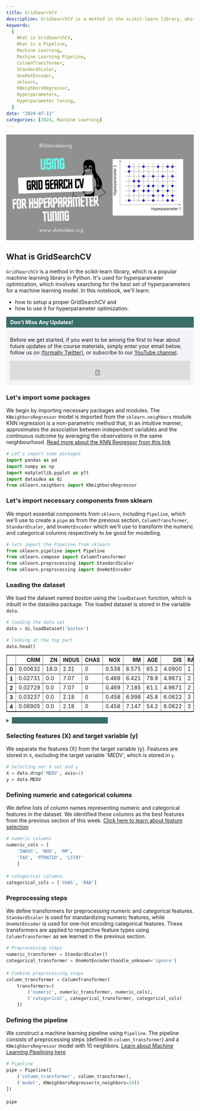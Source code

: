 ```yaml
---
title: GridSearchCV
description: GridSearchCV is a method in the scikit-learn library, which is a popular machine learning library in Python. It's used for hyperparameter optimization.
keywords:
  [
    What is GridSearchCV,
    What is a Pipeline,
    Machine Learning,
    Machine Learning Pipeline,
    ColumnTransformer,
    StandardScaler,
    OneHotEncoder,
    sklearn,
    KNeighborsRegressor,
    Hyperparameters,
    Hyperparameter tuning,
  ]
date: "2024-07-11"
categories: [2024, Machine Learning]
---
```


![Photo by DATAIDEA](./thumbnail.jpg)

## What is GridSearchCV

`GridSearchCV` is a method in the scikit-learn library, which is a popular machine learning library in Python. It's used for hyperparameter optimization, which involves searching for the best set of hyperparameters for a machine learning model. In this notebook, we'll learn:

- how to setup a proper GridSearchCV and
- how to use it for hyperparameter optimization.

<!-- Newsletter -->
<div style="background-color: #3a6e68; border:1px solid #3a6e68; color: #fff; font-weight: 700; padding-left: 10px; padding-top: 5px; padding-bottom: 5px"><strong>Don't Miss Any Updates!</strong></div>
<div style="background-color: #f3f4f7; padding-left: 10px; padding-top: 10px; padding-bottom: 10px; padding-right: 10px">

<p class=pb-1>
Before we get started, if you want to be among the first to hear about future updates of the course materials, simply enter your email below, follow us on <a href="https://x.com/dataideaorg"><i class="bi bi-twitter-x"></i>
 (formally Twitter)</a>, or subscribe to our <a href="https://www.youtube.com/@dataideaorg"><i class="bi bi-youtube"></i> YouTube channel</a>.
</p>

<iframe src="https://embeds.beehiiv.com/5fc7c425-9c7e-4e08-a514-ad6c22beee74?slim=true" data-test-id="beehiiv-embed" height="52" frameborder="0" scrolling="no" style="margin: 0; border-radius: 0px !important; background-color: transparent; width: 100%;" ></iframe>
</div>

### Let's import some packages

We begin by importing necessary packages and modules. The `KNeighborsRegressor` model is imported from the `sklearn.neighbors` module.
KNN regression is a non-parametric method that, in an intuitive manner, approximates the association between independent variables and the continuous outcome by averaging the observations in the same neighbourhood.
[Read more about the KNN Regressor from this link](https://blog.dataidea.org/posts/2024/understanding-knearest-neighbors-regression/)

```py
# Let's import some packages
import pandas as pd
import numpy as np
import matplotlib.pyplot as plt
import dataidea as di
from sklearn.neighbors import KNeighborsRegressor
```

### Let's import necessary components from sklearn

We import essential components from `sklearn`, including `Pipeline`, which we'll use to create a `pipe` as from the previous section, `ColumnTransformer`, `StandardScaler`, and `OneHotEncoder` which we'll use to transform the numeric and categorical columns respectively to be good for modelling.

```py
# lets import the Pipeline from sklearn
from sklearn.pipeline import Pipeline
from sklearn.compose import ColumnTransformer
from sklearn.preprocessing import StandardScaler
from sklearn.preprocessing import OneHotEncoder
```

### Loading the dataset

We load the dataset named _boston_ using the `loadDataset` function, which is inbuilt in the dataidea package. The loaded dataset is stored in the variable `data`.

```py
# loading the data set
data = di.loadDataset('boston')
```

```py
# looking at the top part
data.head()
```

<div class="overflow-x-auto">
<style scoped>
    .dataframe tbody tr th:only-of-type {
        vertical-align: middle;
    }

    .dataframe tbody tr th {
        vertical-align: top;
    }

    .dataframe thead th {
        text-align: right;
    }

</style>
<table border="1" class="dataframe">
  <thead>
    <tr style="text-align: right;">
      <th></th>
      <th>CRIM</th>
      <th>ZN</th>
      <th>INDUS</th>
      <th>CHAS</th>
      <th>NOX</th>
      <th>RM</th>
      <th>AGE</th>
      <th>DIS</th>
      <th>RAD</th>
      <th>TAX</th>
      <th>PTRATIO</th>
      <th>B</th>
      <th>LSTAT</th>
      <th>MEDV</th>
    </tr>
  </thead>
  <tbody>
    <tr>
      <th>0</th>
      <td>0.00632</td>
      <td>18.0</td>
      <td>2.31</td>
      <td>0</td>
      <td>0.538</td>
      <td>6.575</td>
      <td>65.2</td>
      <td>4.0900</td>
      <td>1</td>
      <td>296.0</td>
      <td>15.3</td>
      <td>396.90</td>
      <td>4.98</td>
      <td>24.0</td>
    </tr>
    <tr>
      <th>1</th>
      <td>0.02731</td>
      <td>0.0</td>
      <td>7.07</td>
      <td>0</td>
      <td>0.469</td>
      <td>6.421</td>
      <td>78.9</td>
      <td>4.9671</td>
      <td>2</td>
      <td>242.0</td>
      <td>17.8</td>
      <td>396.90</td>
      <td>9.14</td>
      <td>21.6</td>
    </tr>
    <tr>
      <th>2</th>
      <td>0.02729</td>
      <td>0.0</td>
      <td>7.07</td>
      <td>0</td>
      <td>0.469</td>
      <td>7.185</td>
      <td>61.1</td>
      <td>4.9671</td>
      <td>2</td>
      <td>242.0</td>
      <td>17.8</td>
      <td>392.83</td>
      <td>4.03</td>
      <td>34.7</td>
    </tr>
    <tr>
      <th>3</th>
      <td>0.03237</td>
      <td>0.0</td>
      <td>2.18</td>
      <td>0</td>
      <td>0.458</td>
      <td>6.998</td>
      <td>45.8</td>
      <td>6.0622</td>
      <td>3</td>
      <td>222.0</td>
      <td>18.7</td>
      <td>394.63</td>
      <td>2.94</td>
      <td>33.4</td>
    </tr>
    <tr>
      <th>4</th>
      <td>0.06905</td>
      <td>0.0</td>
      <td>2.18</td>
      <td>0</td>
      <td>0.458</td>
      <td>7.147</td>
      <td>54.2</td>
      <td>6.0622</td>
      <td>3</td>
      <td>222.0</td>
      <td>18.7</td>
      <td>396.90</td>
      <td>5.33</td>
      <td>36.2</td>
    </tr>
  </tbody>
</table>
</div>

<details class="mb-2">
<summary style="color: #3a6e68;">
    <b class="btn rounded text-white" style="background: #3a6e68;">Reveal more about the Boston dataset</b>
</summary>
The Boston Housing Dataset is a derived from information collected by the U.S. Census Service concerning housing in the area of [ Boston MA](http://www.cs.toronto.edu/~delve/data/boston/bostonDetail.html). The following describes the dataset columns:

- CRIM - per capita crime rate by town
- ZN - proportion of residential land zoned for lots over 25,000 sq.ft.
- INDUS - proportion of non-retail business acres per town.
- CHAS - Charles River dummy variable (1 if tract bounds river; 0 otherwise)
- NOX - nitric oxides concentration (parts per 10 million)
- RM - average number of rooms per dwelling
- AGE - proportion of owner-occupied units built prior to 1940
- DIS - weighted distances to five Boston employment centres
- RAD - index of accessibility to radial highways
- TAX - full-value property-tax rate per \$10,000
- PTRATIO - pupil-teacher ratio by town
- B - 1000(Bk - 0.63)^2 where Bk is the proportion of blacks by town
- LSTAT - % lower status of the population
- MEDV - Median value of owner-occupied homes in \$1000's
</details>

### Selecting features (X) and target variable (y)

We separate the features (X) from the target variable (y). Features are stored in `X`, excluding the target variable 'MEDV', which is stored in `y`.

```py
# Selecting our X set and y
X = data.drop('MEDV', axis=1)
y = data.MEDV
```

### Defining numeric and categorical columns

We define lists of column names representing numeric and categorical features in the dataset. We identified these columns as the best features from the previous section of this week. [Click here to learn about feature selection](https://science.dataidea.org/Python-Data-Analysis/Week7-Preprocessing/71_feature_selection.html)

```py
# numeric columns
numeric_cols = [
    'INDUS', 'NOX', 'RM',
    'TAX', 'PTRATIO', 'LSTAT'
    ]

# categorical columns
categorical_cols = ['CHAS', 'RAD']
```

### Preprocessing steps

We define transformers for preprocessing numeric and categorical features. `StandardScaler` is used for standardizing numeric features, while `OneHotEncoder` is used for one-hot encoding categorical features. These transformers are applied to respective feature types using `ColumnTransformer` as we learned in the previous section.

```py
# Preprocessing steps
numeric_transformer = StandardScaler()
categorical_transformer = OneHotEncoder(handle_unknown='ignore')

# Combine preprocessing steps
column_transformer = ColumnTransformer(
    transformers=[
        ('numeric', numeric_transformer, numeric_cols),
        ('categorical', categorical_transformer, categorical_cols)
    ])
```

### Defining the pipeline

We construct a machine learning pipeline using `Pipeline`. The pipeline consists of preprocessing steps (defined in `column_transformer`) and a `KNeighborsRegressor` model with 10 neighbors. [Learn about Machine Learning Pipelining here](https://science.dataidea.org/Python-Data-Analysis/Week8-More-ML/82_sklearn_pipeline.html)

```py
# Pipeline
pipe = Pipeline([
    ('column_transformer', column_transformer),
    ('model', KNeighborsRegressor(n_neighbors=10))
])

pipe
```

<style>#sk-container-id-4 {
  /* Definition of color scheme common for light and dark mode */
  --sklearn-color-text: black;
  --sklearn-color-line: gray;
  /* Definition of color scheme for unfitted estimators */
  --sklearn-color-unfitted-level-0: #fff5e6;
  --sklearn-color-unfitted-level-1: #f6e4d2;
  --sklearn-color-unfitted-level-2: #ffe0b3;
  --sklearn-color-unfitted-level-3: chocolate;
  /* Definition of color scheme for fitted estimators */
  --sklearn-color-fitted-level-0: #f0f8ff;
  --sklearn-color-fitted-level-1: #d4ebff;
  --sklearn-color-fitted-level-2: #b3dbfd;
  --sklearn-color-fitted-level-3: cornflowerblue;

  /* Specific color for light theme */
  --sklearn-color-text-on-default-background: var(--sg-text-color, var(--theme-code-foreground, var(--jp-content-font-color1, black)));
  --sklearn-color-background: var(--sg-background-color, var(--theme-background, var(--jp-layout-color0, white)));
  --sklearn-color-border-box: var(--sg-text-color, var(--theme-code-foreground, var(--jp-content-font-color1, black)));
  --sklearn-color-icon: #696969;

  @media (prefers-color-scheme: dark) {
    /* Redefinition of color scheme for dark theme */
    --sklearn-color-text-on-default-background: var(--sg-text-color, var(--theme-code-foreground, var(--jp-content-font-color1, white)));
    --sklearn-color-background: var(--sg-background-color, var(--theme-background, var(--jp-layout-color0, #111)));
    --sklearn-color-border-box: var(--sg-text-color, var(--theme-code-foreground, var(--jp-content-font-color1, white)));
    --sklearn-color-icon: #878787;
  }
}

#sk-container-id-4 {
  color: var(--sklearn-color-text);
}

#sk-container-id-4 pre {
  padding: 0;
}

#sk-container-id-4 input.sk-hidden--visually {
  border: 0;
  clip: rect(1px 1px 1px 1px);
  clip: rect(1px, 1px, 1px, 1px);
  height: 1px;
  margin: -1px;
  overflow: hidden;
  padding: 0;
  position: absolute;
  width: 1px;
}

#sk-container-id-4 div.sk-dashed-wrapped {
  border: 1px dashed var(--sklearn-color-line);
  margin: 0 0.4em 0.5em 0.4em;
  box-sizing: border-box;
  padding-bottom: 0.4em;
  background-color: var(--sklearn-color-background);
}

#sk-container-id-4 div.sk-container {
  /* jupyter's `normalize.less` sets `[hidden] { display: none; }`
     but bootstrap.min.css set `[hidden] { display: none !important; }`
     so we also need the `!important` here to be able to override the
     default hidden behavior on the sphinx rendered scikit-learn.org.
     See: https://github.com/scikit-learn/scikit-learn/issues/21755 */
  display: inline-block !important;
  position: relative;
}

#sk-container-id-4 div.sk-text-repr-fallback {
  display: none;
}

div.sk-parallel-item,
div.sk-serial,
div.sk-item {
  /* draw centered vertical line to link estimators */
  background-image: linear-gradient(var(--sklearn-color-text-on-default-background), var(--sklearn-color-text-on-default-background));
  background-size: 2px 100%;
  background-repeat: no-repeat;
  background-position: center center;
}

/* Parallel-specific style estimator block */

#sk-container-id-4 div.sk-parallel-item::after {
  content: "";
  width: 100%;
  border-bottom: 2px solid var(--sklearn-color-text-on-default-background);
  flex-grow: 1;
}

#sk-container-id-4 div.sk-parallel {
  display: flex;
  align-items: stretch;
  justify-content: center;
  background-color: var(--sklearn-color-background);
  position: relative;
}

#sk-container-id-4 div.sk-parallel-item {
  display: flex;
  flex-direction: column;
}

#sk-container-id-4 div.sk-parallel-item:first-child::after {
  align-self: flex-end;
  width: 50%;
}

#sk-container-id-4 div.sk-parallel-item:last-child::after {
  align-self: flex-start;
  width: 50%;
}

#sk-container-id-4 div.sk-parallel-item:only-child::after {
  width: 0;
}

/* Serial-specific style estimator block */

#sk-container-id-4 div.sk-serial {
  display: flex;
  flex-direction: column;
  align-items: center;
  background-color: var(--sklearn-color-background);
  padding-right: 1em;
  padding-left: 1em;
}


/* Toggleable style: style used for estimator/Pipeline/ColumnTransformer box that is
clickable and can be expanded/collapsed.
- Pipeline and ColumnTransformer use this feature and define the default style
- Estimators will overwrite some part of the style using the `sk-estimator` class
*/

/* Pipeline and ColumnTransformer style (default) */

#sk-container-id-4 div.sk-toggleable {
  /* Default theme specific background. It is overwritten whether we have a
  specific estimator or a Pipeline/ColumnTransformer */
  background-color: var(--sklearn-color-background);
}

/* Toggleable label */
#sk-container-id-4 label.sk-toggleable__label {
  cursor: pointer;
  display: block;
  width: 100%;
  margin-bottom: 0;
  padding: 0.5em;
  box-sizing: border-box;
  text-align: center;
}

#sk-container-id-4 label.sk-toggleable__label-arrow:before {
  /* Arrow on the left of the label */
  content: "▸";
  float: left;
  margin-right: 0.25em;
  color: var(--sklearn-color-icon);
}

#sk-container-id-4 label.sk-toggleable__label-arrow:hover:before {
  color: var(--sklearn-color-text);
}

/* Toggleable content - dropdown */

#sk-container-id-4 div.sk-toggleable__content {
  max-height: 0;
  max-width: 0;
  overflow: hidden;
  text-align: left;
  /* unfitted */
  background-color: var(--sklearn-color-unfitted-level-0);
}

#sk-container-id-4 div.sk-toggleable__content.fitted {
  /* fitted */
  background-color: var(--sklearn-color-fitted-level-0);
}

#sk-container-id-4 div.sk-toggleable__content pre {
  margin: 0.2em;
  border-radius: 0.25em;
  color: var(--sklearn-color-text);
  /* unfitted */
  background-color: var(--sklearn-color-unfitted-level-0);
}

#sk-container-id-4 div.sk-toggleable__content.fitted pre {
  /* unfitted */
  background-color: var(--sklearn-color-fitted-level-0);
}

#sk-container-id-4 input.sk-toggleable__control:checked~div.sk-toggleable__content {
  /* Expand drop-down */
  max-height: 200px;
  max-width: 100%;
  overflow: auto;
}

#sk-container-id-4 input.sk-toggleable__control:checked~label.sk-toggleable__label-arrow:before {
  content: "▾";
}

/* Pipeline/ColumnTransformer-specific style */

#sk-container-id-4 div.sk-label input.sk-toggleable__control:checked~label.sk-toggleable__label {
  color: var(--sklearn-color-text);
  background-color: var(--sklearn-color-unfitted-level-2);
}

#sk-container-id-4 div.sk-label.fitted input.sk-toggleable__control:checked~label.sk-toggleable__label {
  background-color: var(--sklearn-color-fitted-level-2);
}

/* Estimator-specific style */

/* Colorize estimator box */
#sk-container-id-4 div.sk-estimator input.sk-toggleable__control:checked~label.sk-toggleable__label {
  /* unfitted */
  background-color: var(--sklearn-color-unfitted-level-2);
}

#sk-container-id-4 div.sk-estimator.fitted input.sk-toggleable__control:checked~label.sk-toggleable__label {
  /* fitted */
  background-color: var(--sklearn-color-fitted-level-2);
}

#sk-container-id-4 div.sk-label label.sk-toggleable__label,
#sk-container-id-4 div.sk-label label {
  /* The background is the default theme color */
  color: var(--sklearn-color-text-on-default-background);
}

/* On hover, darken the color of the background */
#sk-container-id-4 div.sk-label:hover label.sk-toggleable__label {
  color: var(--sklearn-color-text);
  background-color: var(--sklearn-color-unfitted-level-2);
}

/* Label box, darken color on hover, fitted */
#sk-container-id-4 div.sk-label.fitted:hover label.sk-toggleable__label.fitted {
  color: var(--sklearn-color-text);
  background-color: var(--sklearn-color-fitted-level-2);
}

/* Estimator label */

#sk-container-id-4 div.sk-label label {
  font-family: monospace;
  font-weight: bold;
  display: inline-block;
  line-height: 1.2em;
}

#sk-container-id-4 div.sk-label-container {
  text-align: center;
}

/* Estimator-specific */
#sk-container-id-4 div.sk-estimator {
  font-family: monospace;
  border: 1px dotted var(--sklearn-color-border-box);
  border-radius: 0.25em;
  box-sizing: border-box;
  margin-bottom: 0.5em;
  /* unfitted */
  background-color: var(--sklearn-color-unfitted-level-0);
}

#sk-container-id-4 div.sk-estimator.fitted {
  /* fitted */
  background-color: var(--sklearn-color-fitted-level-0);
}

/* on hover */
#sk-container-id-4 div.sk-estimator:hover {
  /* unfitted */
  background-color: var(--sklearn-color-unfitted-level-2);
}

#sk-container-id-4 div.sk-estimator.fitted:hover {
  /* fitted */
  background-color: var(--sklearn-color-fitted-level-2);
}

/* Specification for estimator info (e.g. "i" and "?") */

/* Common style for "i" and "?" */

.sk-estimator-doc-link,
a:link.sk-estimator-doc-link,
a:visited.sk-estimator-doc-link {
  float: right;
  font-size: smaller;
  line-height: 1em;
  font-family: monospace;
  background-color: var(--sklearn-color-background);
  border-radius: 1em;
  height: 1em;
  width: 1em;
  text-decoration: none !important;
  margin-left: 1ex;
  /* unfitted */
  border: var(--sklearn-color-unfitted-level-1) 1pt solid;
  color: var(--sklearn-color-unfitted-level-1);
}

.sk-estimator-doc-link.fitted,
a:link.sk-estimator-doc-link.fitted,
a:visited.sk-estimator-doc-link.fitted {
  /* fitted */
  border: var(--sklearn-color-fitted-level-1) 1pt solid;
  color: var(--sklearn-color-fitted-level-1);
}

/* On hover */
div.sk-estimator:hover .sk-estimator-doc-link:hover,
.sk-estimator-doc-link:hover,
div.sk-label-container:hover .sk-estimator-doc-link:hover,
.sk-estimator-doc-link:hover {
  /* unfitted */
  background-color: var(--sklearn-color-unfitted-level-3);
  color: var(--sklearn-color-background);
  text-decoration: none;
}

div.sk-estimator.fitted:hover .sk-estimator-doc-link.fitted:hover,
.sk-estimator-doc-link.fitted:hover,
div.sk-label-container:hover .sk-estimator-doc-link.fitted:hover,
.sk-estimator-doc-link.fitted:hover {
  /* fitted */
  background-color: var(--sklearn-color-fitted-level-3);
  color: var(--sklearn-color-background);
  text-decoration: none;
}

/* Span, style for the box shown on hovering the info icon */
.sk-estimator-doc-link span {
  display: none;
  z-index: 9999;
  position: relative;
  font-weight: normal;
  right: .2ex;
  padding: .5ex;
  margin: .5ex;
  width: min-content;
  min-width: 20ex;
  max-width: 50ex;
  color: var(--sklearn-color-text);
  box-shadow: 2pt 2pt 4pt #999;
  /* unfitted */
  background: var(--sklearn-color-unfitted-level-0);
  border: .5pt solid var(--sklearn-color-unfitted-level-3);
}

.sk-estimator-doc-link.fitted span {
  /* fitted */
  background: var(--sklearn-color-fitted-level-0);
  border: var(--sklearn-color-fitted-level-3);
}

.sk-estimator-doc-link:hover span {
  display: block;
}

/* "?"-specific style due to the `<a>` HTML tag */

#sk-container-id-4 a.estimator_doc_link {
  float: right;
  font-size: 1rem;
  line-height: 1em;
  font-family: monospace;
  background-color: var(--sklearn-color-background);
  border-radius: 1rem;
  height: 1rem;
  width: 1rem;
  text-decoration: none;
  /* unfitted */
  color: var(--sklearn-color-unfitted-level-1);
  border: var(--sklearn-color-unfitted-level-1) 1pt solid;
}

#sk-container-id-4 a.estimator_doc_link.fitted {
  /* fitted */
  border: var(--sklearn-color-fitted-level-1) 1pt solid;
  color: var(--sklearn-color-fitted-level-1);
}

/* On hover */
#sk-container-id-4 a.estimator_doc_link:hover {
  /* unfitted */
  background-color: var(--sklearn-color-unfitted-level-3);
  color: var(--sklearn-color-background);
  text-decoration: none;
}

#sk-container-id-4 a.estimator_doc_link.fitted:hover {
  /* fitted */
  background-color: var(--sklearn-color-fitted-level-3);
}
</style><div id="sk-container-id-4" class="sk-top-container overflow-x-auto" style="width=100%"><div class="sk-text-repr-fallback"><pre>Pipeline(steps=[(&#x27;column_transformer&#x27;,

                 ColumnTransformer(transformers=[(&#x27;numeric&#x27;, StandardScaler(),
                                                  [&#x27;INDUS&#x27;, &#x27;NOX&#x27;, &#x27;RM&#x27;, &#x27;TAX&#x27;,
                                                   &#x27;PTRATIO&#x27;, &#x27;LSTAT&#x27;]),
                                                 (&#x27;categorical&#x27;,
                                                  OneHotEncoder(handle_unknown=&#x27;ignore&#x27;),
                                                  [&#x27;CHAS&#x27;, &#x27;RAD&#x27;])])),
                (&#x27;model&#x27;, KNeighborsRegressor(n_neighbors=10))])</pre><b>In a Jupyter environment, please rerun this cell to show the HTML representation or trust the notebook. <br />On GitHub, the HTML representation is unable to render, please try loading this page with nbviewer.org.</b></div><div class="sk-container" hidden><div class="sk-item sk-dashed-wrapped"><div class="sk-label-container"><div class="sk-label  sk-toggleable"><input class="sk-toggleable__control sk-hidden--visually" id="sk-estimator-id-23" type="checkbox" ><label for="sk-estimator-id-23" class="sk-toggleable__label  sk-toggleable__label-arrow ">&nbsp;&nbsp;Pipeline<a class="sk-estimator-doc-link " rel="noreferrer" target="_blank" href="https://scikit-learn.org/1.4/modules/generated/sklearn.pipeline.Pipeline.html">?<span>Documentation for Pipeline</span></a><span class="sk-estimator-doc-link ">i<span>Not fitted</span></span></label><div class="sk-toggleable__content "><pre>Pipeline(steps=[(&#x27;column_transformer&#x27;,
                 ColumnTransformer(transformers=[(&#x27;numeric&#x27;, StandardScaler(),
                                                  [&#x27;INDUS&#x27;, &#x27;NOX&#x27;, &#x27;RM&#x27;, &#x27;TAX&#x27;,
                                                   &#x27;PTRATIO&#x27;, &#x27;LSTAT&#x27;]),
                                                 (&#x27;categorical&#x27;,
                                                  OneHotEncoder(handle_unknown=&#x27;ignore&#x27;),
                                                  [&#x27;CHAS&#x27;, &#x27;RAD&#x27;])])),
                (&#x27;model&#x27;, KNeighborsRegressor(n_neighbors=10))])</pre></div> </div></div><div class="sk-serial"><div class="sk-item sk-dashed-wrapped"><div class="sk-label-container"><div class="sk-label  sk-toggleable"><input class="sk-toggleable__control sk-hidden--visually" id="sk-estimator-id-24" type="checkbox" ><label for="sk-estimator-id-24" class="sk-toggleable__label  sk-toggleable__label-arrow ">&nbsp;column_transformer: ColumnTransformer<a class="sk-estimator-doc-link " rel="noreferrer" target="_blank" href="https://scikit-learn.org/1.4/modules/generated/sklearn.compose.ColumnTransformer.html">?<span>Documentation for column_transformer: ColumnTransformer</span></a></label><div class="sk-toggleable__content "><pre>ColumnTransformer(transformers=[(&#x27;numeric&#x27;, StandardScaler(),
                                 [&#x27;INDUS&#x27;, &#x27;NOX&#x27;, &#x27;RM&#x27;, &#x27;TAX&#x27;, &#x27;PTRATIO&#x27;,
                                  &#x27;LSTAT&#x27;]),
                                (&#x27;categorical&#x27;,
                                 OneHotEncoder(handle_unknown=&#x27;ignore&#x27;),
                                 [&#x27;CHAS&#x27;, &#x27;RAD&#x27;])])</pre></div> </div></div><div class="sk-parallel"><div class="sk-parallel-item"><div class="sk-item"><div class="sk-label-container"><div class="sk-label  sk-toggleable"><input class="sk-toggleable__control sk-hidden--visually" id="sk-estimator-id-25" type="checkbox" ><label for="sk-estimator-id-25" class="sk-toggleable__label  sk-toggleable__label-arrow ">numeric</label><div class="sk-toggleable__content "><pre>[&#x27;INDUS&#x27;, &#x27;NOX&#x27;, &#x27;RM&#x27;, &#x27;TAX&#x27;, &#x27;PTRATIO&#x27;, &#x27;LSTAT&#x27;]</pre></div> </div></div><div class="sk-serial"><div class="sk-item"><div class="sk-estimator  sk-toggleable"><input class="sk-toggleable__control sk-hidden--visually" id="sk-estimator-id-26" type="checkbox" ><label for="sk-estimator-id-26" class="sk-toggleable__label  sk-toggleable__label-arrow ">&nbsp;StandardScaler<a class="sk-estimator-doc-link " rel="noreferrer" target="_blank" href="https://scikit-learn.org/1.4/modules/generated/sklearn.preprocessing.StandardScaler.html">?<span>Documentation for StandardScaler</span></a></label><div class="sk-toggleable__content "><pre>StandardScaler()</pre></div> </div></div></div></div></div><div class="sk-parallel-item"><div class="sk-item"><div class="sk-label-container"><div class="sk-label  sk-toggleable"><input class="sk-toggleable__control sk-hidden--visually" id="sk-estimator-id-27" type="checkbox" ><label for="sk-estimator-id-27" class="sk-toggleable__label  sk-toggleable__label-arrow ">categorical</label><div class="sk-toggleable__content "><pre>[&#x27;CHAS&#x27;, &#x27;RAD&#x27;]</pre></div> </div></div><div class="sk-serial"><div class="sk-item"><div class="sk-estimator  sk-toggleable"><input class="sk-toggleable__control sk-hidden--visually" id="sk-estimator-id-28" type="checkbox" ><label for="sk-estimator-id-28" class="sk-toggleable__label  sk-toggleable__label-arrow ">&nbsp;OneHotEncoder<a class="sk-estimator-doc-link " rel="noreferrer" target="_blank" href="https://scikit-learn.org/1.4/modules/generated/sklearn.preprocessing.OneHotEncoder.html">?<span>Documentation for OneHotEncoder</span></a></label><div class="sk-toggleable__content "><pre>OneHotEncoder(handle_unknown=&#x27;ignore&#x27;)</pre></div> </div></div></div></div></div></div></div><div class="sk-item"><div class="sk-estimator  sk-toggleable"><input class="sk-toggleable__control sk-hidden--visually" id="sk-estimator-id-29" type="checkbox" ><label for="sk-estimator-id-29" class="sk-toggleable__label  sk-toggleable__label-arrow ">&nbsp;KNeighborsRegressor<a class="sk-estimator-doc-link " rel="noreferrer" target="_blank" href="https://scikit-learn.org/1.4/modules/generated/sklearn.neighbors.KNeighborsRegressor.html">?<span>Documentation for KNeighborsRegressor</span></a></label><div class="sk-toggleable__content "><pre>KNeighborsRegressor(n_neighbors=10)</pre></div> </div></div></div></div></div></div>

### Fitting the pipeline

As we learned, the Pipeline has the `fit`, `score` and `predict` methods which we use to fit on the dataset (`X`, `y`) and evaluate the model's performance using the `score()` method, finally making predictions.

```py
# Fit the pipeline
pipe.fit(X, y)

# Score the pipeline
pipe_score = pipe.score(X, y)

# Predict using the pipeline
pipe_predicted_y = pipe.predict(X)

print('Pipe Score:', pipe_score)
```

    Pipe Score: 0.818140222027107

### Hyperparameter tuning using GridSearchCV

We perform hyperparameter tuning using `GridSearchCV`. The pipeline (`pipe`) serves as the base estimator, and we define a grid of hyperparameters to search through.

For this demonstration, we will focus on the number of neighbors for the KNN model.

```py
from sklearn.model_selection import GridSearchCV
```

```py
model = GridSearchCV(
    estimator=pipe,
    param_grid={
        'model__n_neighbors': [1, 2, 3, 4, 5, 6, 7, 8, 9, 10]
    },
    cv=3
    )
```

### Fitting the model for hyperparameter tuning

We fit the `GridSearchCV` model on the dataset to find the optimal hyperparameters. This involves preprocessing the data and training the model multiple times using cross-validation.

```py
model.fit(X, y)
```

<style>#sk-container-id-2 {
  /* Definition of color scheme common for light and dark mode */
  --sklearn-color-text: black;
  --sklearn-color-line: gray;
  /* Definition of color scheme for unfitted estimators */
  --sklearn-color-unfitted-level-0: #fff5e6;
  --sklearn-color-unfitted-level-1: #f6e4d2;
  --sklearn-color-unfitted-level-2: #ffe0b3;
  --sklearn-color-unfitted-level-3: chocolate;
  /* Definition of color scheme for fitted estimators */
  --sklearn-color-fitted-level-0: #f0f8ff;
  --sklearn-color-fitted-level-1: #d4ebff;
  --sklearn-color-fitted-level-2: #b3dbfd;
  --sklearn-color-fitted-level-3: cornflowerblue;

  /* Specific color for light theme */
  --sklearn-color-text-on-default-background: var(--sg-text-color, var(--theme-code-foreground, var(--jp-content-font-color1, black)));
  --sklearn-color-background: var(--sg-background-color, var(--theme-background, var(--jp-layout-color0, white)));
  --sklearn-color-border-box: var(--sg-text-color, var(--theme-code-foreground, var(--jp-content-font-color1, black)));
  --sklearn-color-icon: #696969;

  @media (prefers-color-scheme: dark) {
    /* Redefinition of color scheme for dark theme */
    --sklearn-color-text-on-default-background: var(--sg-text-color, var(--theme-code-foreground, var(--jp-content-font-color1, white)));
    --sklearn-color-background: var(--sg-background-color, var(--theme-background, var(--jp-layout-color0, #111)));
    --sklearn-color-border-box: var(--sg-text-color, var(--theme-code-foreground, var(--jp-content-font-color1, white)));
    --sklearn-color-icon: #878787;
  }
}

#sk-container-id-2 {
  color: var(--sklearn-color-text);
}

#sk-container-id-2 pre {
  padding: 0;
}

#sk-container-id-2 input.sk-hidden--visually {
  border: 0;
  clip: rect(1px 1px 1px 1px);
  clip: rect(1px, 1px, 1px, 1px);
  height: 1px;
  margin: -1px;
  overflow: hidden;
  padding: 0;
  position: absolute;
  width: 1px;
}

#sk-container-id-2 div.sk-dashed-wrapped {
  border: 1px dashed var(--sklearn-color-line);
  margin: 0 0.4em 0.5em 0.4em;
  box-sizing: border-box;
  padding-bottom: 0.4em;
  background-color: var(--sklearn-color-background);
}

#sk-container-id-2 div.sk-container {
  /* jupyter's `normalize.less` sets `[hidden] { display: none; }`
     but bootstrap.min.css set `[hidden] { display: none !important; }`
     so we also need the `!important` here to be able to override the
     default hidden behavior on the sphinx rendered scikit-learn.org.
     See: https://github.com/scikit-learn/scikit-learn/issues/21755 */
  display: inline-block !important;
  position: relative;
}

#sk-container-id-2 div.sk-text-repr-fallback {
  display: none;
}

div.sk-parallel-item,
div.sk-serial,
div.sk-item {
  /* draw centered vertical line to link estimators */
  background-image: linear-gradient(var(--sklearn-color-text-on-default-background), var(--sklearn-color-text-on-default-background));
  background-size: 2px 100%;
  background-repeat: no-repeat;
  background-position: center center;
}

/* Parallel-specific style estimator block */

#sk-container-id-2 div.sk-parallel-item::after {
  content: "";
  width: 100%;
  border-bottom: 2px solid var(--sklearn-color-text-on-default-background);
  flex-grow: 1;
}

#sk-container-id-2 div.sk-parallel {
  display: flex;
  align-items: stretch;
  justify-content: center;
  background-color: var(--sklearn-color-background);
  position: relative;
}

#sk-container-id-2 div.sk-parallel-item {
  display: flex;
  flex-direction: column;
}

#sk-container-id-2 div.sk-parallel-item:first-child::after {
  align-self: flex-end;
  width: 50%;
}

#sk-container-id-2 div.sk-parallel-item:last-child::after {
  align-self: flex-start;
  width: 50%;
}

#sk-container-id-2 div.sk-parallel-item:only-child::after {
  width: 0;
}

/* Serial-specific style estimator block */

#sk-container-id-2 div.sk-serial {
  display: flex;
  flex-direction: column;
  align-items: center;
  background-color: var(--sklearn-color-background);
  padding-right: 1em;
  padding-left: 1em;
}


/* Toggleable style: style used for estimator/Pipeline/ColumnTransformer box that is
clickable and can be expanded/collapsed.
- Pipeline and ColumnTransformer use this feature and define the default style
- Estimators will overwrite some part of the style using the `sk-estimator` class
*/

/* Pipeline and ColumnTransformer style (default) */

#sk-container-id-2 div.sk-toggleable {
  /* Default theme specific background. It is overwritten whether we have a
  specific estimator or a Pipeline/ColumnTransformer */
  background-color: var(--sklearn-color-background);
}

/* Toggleable label */
#sk-container-id-2 label.sk-toggleable__label {
  cursor: pointer;
  display: block;
  width: 100%;
  margin-bottom: 0;
  padding: 0.5em;
  box-sizing: border-box;
  text-align: center;
}

#sk-container-id-2 label.sk-toggleable__label-arrow:before {
  /* Arrow on the left of the label */
  content: "▸";
  float: left;
  margin-right: 0.25em;
  color: var(--sklearn-color-icon);
}

#sk-container-id-2 label.sk-toggleable__label-arrow:hover:before {
  color: var(--sklearn-color-text);
}

/* Toggleable content - dropdown */

#sk-container-id-2 div.sk-toggleable__content {
  max-height: 0;
  max-width: 0;
  overflow: hidden;
  text-align: left;
  /* unfitted */
  background-color: var(--sklearn-color-unfitted-level-0);
}

#sk-container-id-2 div.sk-toggleable__content.fitted {
  /* fitted */
  background-color: var(--sklearn-color-fitted-level-0);
}

#sk-container-id-2 div.sk-toggleable__content pre {
  margin: 0.2em;
  border-radius: 0.25em;
  color: var(--sklearn-color-text);
  /* unfitted */
  background-color: var(--sklearn-color-unfitted-level-0);
}

#sk-container-id-2 div.sk-toggleable__content.fitted pre {
  /* unfitted */
  background-color: var(--sklearn-color-fitted-level-0);
}

#sk-container-id-2 input.sk-toggleable__control:checked~div.sk-toggleable__content {
  /* Expand drop-down */
  max-height: 200px;
  max-width: 100%;
  overflow: auto;
}

#sk-container-id-2 input.sk-toggleable__control:checked~label.sk-toggleable__label-arrow:before {
  content: "▾";
}

/* Pipeline/ColumnTransformer-specific style */

#sk-container-id-2 div.sk-label input.sk-toggleable__control:checked~label.sk-toggleable__label {
  color: var(--sklearn-color-text);
  background-color: var(--sklearn-color-unfitted-level-2);
}

#sk-container-id-2 div.sk-label.fitted input.sk-toggleable__control:checked~label.sk-toggleable__label {
  background-color: var(--sklearn-color-fitted-level-2);
}

/* Estimator-specific style */

/* Colorize estimator box */
#sk-container-id-2 div.sk-estimator input.sk-toggleable__control:checked~label.sk-toggleable__label {
  /* unfitted */
  background-color: var(--sklearn-color-unfitted-level-2);
}

#sk-container-id-2 div.sk-estimator.fitted input.sk-toggleable__control:checked~label.sk-toggleable__label {
  /* fitted */
  background-color: var(--sklearn-color-fitted-level-2);
}

#sk-container-id-2 div.sk-label label.sk-toggleable__label,
#sk-container-id-2 div.sk-label label {
  /* The background is the default theme color */
  color: var(--sklearn-color-text-on-default-background);
}

/* On hover, darken the color of the background */
#sk-container-id-2 div.sk-label:hover label.sk-toggleable__label {
  color: var(--sklearn-color-text);
  background-color: var(--sklearn-color-unfitted-level-2);
}

/* Label box, darken color on hover, fitted */
#sk-container-id-2 div.sk-label.fitted:hover label.sk-toggleable__label.fitted {
  color: var(--sklearn-color-text);
  background-color: var(--sklearn-color-fitted-level-2);
}

/* Estimator label */

#sk-container-id-2 div.sk-label label {
  font-family: monospace;
  font-weight: bold;
  display: inline-block;
  line-height: 1.2em;
}

#sk-container-id-2 div.sk-label-container {
  text-align: center;
}

/* Estimator-specific */
#sk-container-id-2 div.sk-estimator {
  font-family: monospace;
  border: 1px dotted var(--sklearn-color-border-box);
  border-radius: 0.25em;
  box-sizing: border-box;
  margin-bottom: 0.5em;
  /* unfitted */
  background-color: var(--sklearn-color-unfitted-level-0);
}

#sk-container-id-2 div.sk-estimator.fitted {
  /* fitted */
  background-color: var(--sklearn-color-fitted-level-0);
}

/* on hover */
#sk-container-id-2 div.sk-estimator:hover {
  /* unfitted */
  background-color: var(--sklearn-color-unfitted-level-2);
}

#sk-container-id-2 div.sk-estimator.fitted:hover {
  /* fitted */
  background-color: var(--sklearn-color-fitted-level-2);
}

/* Specification for estimator info (e.g. "i" and "?") */

/* Common style for "i" and "?" */

.sk-estimator-doc-link,
a:link.sk-estimator-doc-link,
a:visited.sk-estimator-doc-link {
  float: right;
  font-size: smaller;
  line-height: 1em;
  font-family: monospace;
  background-color: var(--sklearn-color-background);
  border-radius: 1em;
  height: 1em;
  width: 1em;
  text-decoration: none !important;
  margin-left: 1ex;
  /* unfitted */
  border: var(--sklearn-color-unfitted-level-1) 1pt solid;
  color: var(--sklearn-color-unfitted-level-1);
}

.sk-estimator-doc-link.fitted,
a:link.sk-estimator-doc-link.fitted,
a:visited.sk-estimator-doc-link.fitted {
  /* fitted */
  border: var(--sklearn-color-fitted-level-1) 1pt solid;
  color: var(--sklearn-color-fitted-level-1);
}

/* On hover */
div.sk-estimator:hover .sk-estimator-doc-link:hover,
.sk-estimator-doc-link:hover,
div.sk-label-container:hover .sk-estimator-doc-link:hover,
.sk-estimator-doc-link:hover {
  /* unfitted */
  background-color: var(--sklearn-color-unfitted-level-3);
  color: var(--sklearn-color-background);
  text-decoration: none;
}

div.sk-estimator.fitted:hover .sk-estimator-doc-link.fitted:hover,
.sk-estimator-doc-link.fitted:hover,
div.sk-label-container:hover .sk-estimator-doc-link.fitted:hover,
.sk-estimator-doc-link.fitted:hover {
  /* fitted */
  background-color: var(--sklearn-color-fitted-level-3);
  color: var(--sklearn-color-background);
  text-decoration: none;
}

/* Span, style for the box shown on hovering the info icon */
.sk-estimator-doc-link span {
  display: none;
  z-index: 9999;
  position: relative;
  font-weight: normal;
  right: .2ex;
  padding: .5ex;
  margin: .5ex;
  width: min-content;
  min-width: 20ex;
  max-width: 50ex;
  color: var(--sklearn-color-text);
  box-shadow: 2pt 2pt 4pt #999;
  /* unfitted */
  background: var(--sklearn-color-unfitted-level-0);
  border: .5pt solid var(--sklearn-color-unfitted-level-3);
}

.sk-estimator-doc-link.fitted span {
  /* fitted */
  background: var(--sklearn-color-fitted-level-0);
  border: var(--sklearn-color-fitted-level-3);
}

.sk-estimator-doc-link:hover span {
  display: block;
}

/* "?"-specific style due to the `<a>` HTML tag */

#sk-container-id-2 a.estimator_doc_link {
  float: right;
  font-size: 1rem;
  line-height: 1em;
  font-family: monospace;
  background-color: var(--sklearn-color-background);
  border-radius: 1rem;
  height: 1rem;
  width: 1rem;
  text-decoration: none;
  /* unfitted */
  color: var(--sklearn-color-unfitted-level-1);
  border: var(--sklearn-color-unfitted-level-1) 1pt solid;
}

#sk-container-id-2 a.estimator_doc_link.fitted {
  /* fitted */
  border: var(--sklearn-color-fitted-level-1) 1pt solid;
  color: var(--sklearn-color-fitted-level-1);
}

/* On hover */
#sk-container-id-2 a.estimator_doc_link:hover {
  /* unfitted */
  background-color: var(--sklearn-color-unfitted-level-3);
  color: var(--sklearn-color-background);
  text-decoration: none;
}

#sk-container-id-2 a.estimator_doc_link.fitted:hover {
  /* fitted */
  background-color: var(--sklearn-color-fitted-level-3);
}
</style><div id="sk-container-id-2" class="sk-top-container overflow-x-auto" style="width=100%"><div class="sk-text-repr-fallback"><pre>GridSearchCV(cv=3,

             estimator=Pipeline(steps=[(&#x27;column_transformer&#x27;,
                                        ColumnTransformer(transformers=[(&#x27;numeric&#x27;,
                                                                         StandardScaler(),
                                                                         [&#x27;INDUS&#x27;,
                                                                          &#x27;NOX&#x27;,
                                                                          &#x27;RM&#x27;,
                                                                          &#x27;TAX&#x27;,
                                                                          &#x27;PTRATIO&#x27;,
                                                                          &#x27;LSTAT&#x27;]),
                                                                        (&#x27;categorical&#x27;,
                                                                         OneHotEncoder(handle_unknown=&#x27;ignore&#x27;),
                                                                         [&#x27;CHAS&#x27;,
                                                                          &#x27;RAD&#x27;])])),
                                       (&#x27;model&#x27;,
                                        KNeighborsRegressor(n_neighbors=10))]),
             param_grid={&#x27;model__n_neighbors&#x27;: [1, 2, 3, 4, 5, 6, 7, 8, 9, 10]})</pre><b>In a Jupyter environment, please rerun this cell to show the HTML representation or trust the notebook. <br />On GitHub, the HTML representation is unable to render, please try loading this page with nbviewer.org.</b></div><div class="sk-container" hidden><div class="sk-item sk-dashed-wrapped"><div class="sk-label-container"><div class="sk-label fitted sk-toggleable"><input class="sk-toggleable__control sk-hidden--visually" id="sk-estimator-id-8" type="checkbox" ><label for="sk-estimator-id-8" class="sk-toggleable__label fitted sk-toggleable__label-arrow fitted">&nbsp;&nbsp;GridSearchCV<a class="sk-estimator-doc-link fitted" rel="noreferrer" target="_blank" href="https://scikit-learn.org/1.4/modules/generated/sklearn.model_selection.GridSearchCV.html">?<span>Documentation for GridSearchCV</span></a><span class="sk-estimator-doc-link fitted">i<span>Fitted</span></span></label><div class="sk-toggleable__content fitted"><pre>GridSearchCV(cv=3,
             estimator=Pipeline(steps=[(&#x27;column_transformer&#x27;,
                                        ColumnTransformer(transformers=[(&#x27;numeric&#x27;,
                                                                         StandardScaler(),
                                                                         [&#x27;INDUS&#x27;,
                                                                          &#x27;NOX&#x27;,
                                                                          &#x27;RM&#x27;,
                                                                          &#x27;TAX&#x27;,
                                                                          &#x27;PTRATIO&#x27;,
                                                                          &#x27;LSTAT&#x27;]),
                                                                        (&#x27;categorical&#x27;,
                                                                         OneHotEncoder(handle_unknown=&#x27;ignore&#x27;),
                                                                         [&#x27;CHAS&#x27;,
                                                                          &#x27;RAD&#x27;])])),
                                       (&#x27;model&#x27;,
                                        KNeighborsRegressor(n_neighbors=10))]),
             param_grid={&#x27;model__n_neighbors&#x27;: [1, 2, 3, 4, 5, 6, 7, 8, 9, 10]})</pre></div> </div></div><div class="sk-parallel"><div class="sk-parallel-item"><div class="sk-item"><div class="sk-label-container"><div class="sk-label fitted sk-toggleable"><input class="sk-toggleable__control sk-hidden--visually" id="sk-estimator-id-9" type="checkbox" ><label for="sk-estimator-id-9" class="sk-toggleable__label fitted sk-toggleable__label-arrow fitted">estimator: Pipeline</label><div class="sk-toggleable__content fitted"><pre>Pipeline(steps=[(&#x27;column_transformer&#x27;,
                 ColumnTransformer(transformers=[(&#x27;numeric&#x27;, StandardScaler(),
                                                  [&#x27;INDUS&#x27;, &#x27;NOX&#x27;, &#x27;RM&#x27;, &#x27;TAX&#x27;,
                                                   &#x27;PTRATIO&#x27;, &#x27;LSTAT&#x27;]),
                                                 (&#x27;categorical&#x27;,
                                                  OneHotEncoder(handle_unknown=&#x27;ignore&#x27;),
                                                  [&#x27;CHAS&#x27;, &#x27;RAD&#x27;])])),
                (&#x27;model&#x27;, KNeighborsRegressor(n_neighbors=10))])</pre></div> </div></div><div class="sk-serial"><div class="sk-item"><div class="sk-serial"><div class="sk-item sk-dashed-wrapped"><div class="sk-label-container"><div class="sk-label fitted sk-toggleable"><input class="sk-toggleable__control sk-hidden--visually" id="sk-estimator-id-10" type="checkbox" ><label for="sk-estimator-id-10" class="sk-toggleable__label fitted sk-toggleable__label-arrow fitted">&nbsp;column_transformer: ColumnTransformer<a class="sk-estimator-doc-link fitted" rel="noreferrer" target="_blank" href="https://scikit-learn.org/1.4/modules/generated/sklearn.compose.ColumnTransformer.html">?<span>Documentation for column_transformer: ColumnTransformer</span></a></label><div class="sk-toggleable__content fitted"><pre>ColumnTransformer(transformers=[(&#x27;numeric&#x27;, StandardScaler(),
                                 [&#x27;INDUS&#x27;, &#x27;NOX&#x27;, &#x27;RM&#x27;, &#x27;TAX&#x27;, &#x27;PTRATIO&#x27;,
                                  &#x27;LSTAT&#x27;]),
                                (&#x27;categorical&#x27;,
                                 OneHotEncoder(handle_unknown=&#x27;ignore&#x27;),
                                 [&#x27;CHAS&#x27;, &#x27;RAD&#x27;])])</pre></div> </div></div><div class="sk-parallel"><div class="sk-parallel-item"><div class="sk-item"><div class="sk-label-container"><div class="sk-label fitted sk-toggleable"><input class="sk-toggleable__control sk-hidden--visually" id="sk-estimator-id-11" type="checkbox" ><label for="sk-estimator-id-11" class="sk-toggleable__label fitted sk-toggleable__label-arrow fitted">numeric</label><div class="sk-toggleable__content fitted"><pre>[&#x27;INDUS&#x27;, &#x27;NOX&#x27;, &#x27;RM&#x27;, &#x27;TAX&#x27;, &#x27;PTRATIO&#x27;, &#x27;LSTAT&#x27;]</pre></div> </div></div><div class="sk-serial"><div class="sk-item"><div class="sk-estimator fitted sk-toggleable"><input class="sk-toggleable__control sk-hidden--visually" id="sk-estimator-id-12" type="checkbox" ><label for="sk-estimator-id-12" class="sk-toggleable__label fitted sk-toggleable__label-arrow fitted">&nbsp;StandardScaler<a class="sk-estimator-doc-link fitted" rel="noreferrer" target="_blank" href="https://scikit-learn.org/1.4/modules/generated/sklearn.preprocessing.StandardScaler.html">?<span>Documentation for StandardScaler</span></a></label><div class="sk-toggleable__content fitted"><pre>StandardScaler()</pre></div> </div></div></div></div></div><div class="sk-parallel-item"><div class="sk-item"><div class="sk-label-container"><div class="sk-label fitted sk-toggleable"><input class="sk-toggleable__control sk-hidden--visually" id="sk-estimator-id-13" type="checkbox" ><label for="sk-estimator-id-13" class="sk-toggleable__label fitted sk-toggleable__label-arrow fitted">categorical</label><div class="sk-toggleable__content fitted"><pre>[&#x27;CHAS&#x27;, &#x27;RAD&#x27;]</pre></div> </div></div><div class="sk-serial"><div class="sk-item"><div class="sk-estimator fitted sk-toggleable"><input class="sk-toggleable__control sk-hidden--visually" id="sk-estimator-id-14" type="checkbox" ><label for="sk-estimator-id-14" class="sk-toggleable__label fitted sk-toggleable__label-arrow fitted">&nbsp;OneHotEncoder<a class="sk-estimator-doc-link fitted" rel="noreferrer" target="_blank" href="https://scikit-learn.org/1.4/modules/generated/sklearn.preprocessing.OneHotEncoder.html">?<span>Documentation for OneHotEncoder</span></a></label><div class="sk-toggleable__content fitted"><pre>OneHotEncoder(handle_unknown=&#x27;ignore&#x27;)</pre></div> </div></div></div></div></div></div></div><div class="sk-item"><div class="sk-estimator fitted sk-toggleable"><input class="sk-toggleable__control sk-hidden--visually" id="sk-estimator-id-15" type="checkbox" ><label for="sk-estimator-id-15" class="sk-toggleable__label fitted sk-toggleable__label-arrow fitted">&nbsp;KNeighborsRegressor<a class="sk-estimator-doc-link fitted" rel="noreferrer" target="_blank" href="https://scikit-learn.org/1.4/modules/generated/sklearn.neighbors.KNeighborsRegressor.html">?<span>Documentation for KNeighborsRegressor</span></a></label><div class="sk-toggleable__content fitted"><pre>KNeighborsRegressor(n_neighbors=10)</pre></div> </div></div></div></div></div></div></div></div></div></div></div>

### Extracting and displaying cross-validation results

We extract the results of cross-validation performed during hyperparameter tuning and present them in a tabular format using a DataFrame.

```py
cv_results = pd.DataFrame(model.cv_results_)
cv_results
```

<div class="overflow-x-auto">
<style scoped>
    .dataframe tbody tr th:only-of-type {
        vertical-align: middle;
    }

    .dataframe tbody tr th {
        vertical-align: top;
    }

    .dataframe thead th {
        text-align: right;
    }

</style>
<table border="1" class="dataframe">
  <thead>
    <tr style="text-align: right;">
      <th></th>
      <th>mean_fit_time</th>
      <th>std_fit_time</th>
      <th>mean_score_time</th>
      <th>std_score_time</th>
      <th>param_model__n_neighbors</th>
      <th>params</th>
      <th>split0_test_score</th>
      <th>split1_test_score</th>
      <th>split2_test_score</th>
      <th>mean_test_score</th>
      <th>std_test_score</th>
      <th>rank_test_score</th>
    </tr>
  </thead>
  <tbody>
    <tr>
      <th>0</th>
      <td>0.006702</td>
      <td>0.003290</td>
      <td>0.003588</td>
      <td>0.000087</td>
      <td>1</td>
      <td>{'model__n_neighbors': 1}</td>
      <td>0.347172</td>
      <td>0.561780</td>
      <td>0.295295</td>
      <td>0.401415</td>
      <td>0.115356</td>
      <td>10</td>
    </tr>
    <tr>
      <th>1</th>
      <td>0.004681</td>
      <td>0.000273</td>
      <td>0.003889</td>
      <td>0.000292</td>
      <td>2</td>
      <td>{'model__n_neighbors': 2}</td>
      <td>0.404829</td>
      <td>0.612498</td>
      <td>0.276690</td>
      <td>0.431339</td>
      <td>0.138369</td>
      <td>9</td>
    </tr>
    <tr>
      <th>2</th>
      <td>0.005089</td>
      <td>0.000512</td>
      <td>0.003540</td>
      <td>0.000681</td>
      <td>3</td>
      <td>{'model__n_neighbors': 3}</td>
      <td>0.466325</td>
      <td>0.590333</td>
      <td>0.243375</td>
      <td>0.433345</td>
      <td>0.143552</td>
      <td>8</td>
    </tr>
    <tr>
      <th>3</th>
      <td>0.004812</td>
      <td>0.000723</td>
      <td>0.003431</td>
      <td>0.000099</td>
      <td>4</td>
      <td>{'model__n_neighbors': 4}</td>
      <td>0.569672</td>
      <td>0.619854</td>
      <td>0.246539</td>
      <td>0.478688</td>
      <td>0.165428</td>
      <td>4</td>
    </tr>
    <tr>
      <th>4</th>
      <td>0.004633</td>
      <td>0.000316</td>
      <td>0.003406</td>
      <td>0.000133</td>
      <td>5</td>
      <td>{'model__n_neighbors': 5}</td>
      <td>0.613900</td>
      <td>0.600994</td>
      <td>0.230320</td>
      <td>0.481738</td>
      <td>0.177857</td>
      <td>2</td>
    </tr>
    <tr>
      <th>5</th>
      <td>0.004805</td>
      <td>0.000379</td>
      <td>0.003908</td>
      <td>0.000318</td>
      <td>6</td>
      <td>{'model__n_neighbors': 6}</td>
      <td>0.620587</td>
      <td>0.607083</td>
      <td>0.225238</td>
      <td>0.484302</td>
      <td>0.183269</td>
      <td>1</td>
    </tr>
    <tr>
      <th>6</th>
      <td>0.004646</td>
      <td>0.000606</td>
      <td>0.003733</td>
      <td>0.000206</td>
      <td>7</td>
      <td>{'model__n_neighbors': 7}</td>
      <td>0.639693</td>
      <td>0.583685</td>
      <td>0.218612</td>
      <td>0.480663</td>
      <td>0.186704</td>
      <td>3</td>
    </tr>
    <tr>
      <th>7</th>
      <td>0.005043</td>
      <td>0.000516</td>
      <td>0.003801</td>
      <td>0.000189</td>
      <td>8</td>
      <td>{'model__n_neighbors': 8}</td>
      <td>0.636143</td>
      <td>0.567841</td>
      <td>0.209472</td>
      <td>0.471152</td>
      <td>0.187125</td>
      <td>5</td>
    </tr>
    <tr>
      <th>8</th>
      <td>0.004495</td>
      <td>0.000117</td>
      <td>0.003897</td>
      <td>0.000195</td>
      <td>9</td>
      <td>{'model__n_neighbors': 9}</td>
      <td>0.649335</td>
      <td>0.542624</td>
      <td>0.197917</td>
      <td>0.463292</td>
      <td>0.192639</td>
      <td>6</td>
    </tr>
    <tr>
      <th>9</th>
      <td>0.004543</td>
      <td>0.000164</td>
      <td>0.003654</td>
      <td>0.000323</td>
      <td>10</td>
      <td>{'model__n_neighbors': 10}</td>
      <td>0.653370</td>
      <td>0.535112</td>
      <td>0.191986</td>
      <td>0.460156</td>
      <td>0.195674</td>
      <td>7</td>
    </tr>
  </tbody>
</table>
</div>

<details class="mb-2">
<summary style="color: #3a6e68;">
    <b class="btn rounded text-white" style="background: #3a6e68;">Reveal the interpretation of the CV results</b>
</summary>
These are the results of a grid search cross-validation performed on our pipeline (`pipe`). Let's break down each column:

- `mean_fit_time`: The average time taken to fit the estimator on the training data across all folds.
- `std_fit_time`: The standard deviation of the fitting time across all folds.
- `mean_score_time`: The average time taken to score the estimator on the test data across all folds.
- `std_score_time`: The standard deviation of the scoring time across all folds.
- `param_model__n_neighbors`: The value of the `n_neighbors` parameter of the KNeighborsRegressor model in our pipeline for this particular grid search iteration.
- `params`: A dictionary containing the parameters used in this grid search iteration.
- `split0_test_score`, `split1_test_score`, `split2_test_score`: The test scores obtained for each fold of the cross-validation. Each fold corresponds to one entry here.
- `mean_test_score`: The average test score across all folds.
- `std_test_score`: The standard deviation of the test scores across all folds.
- `rank_test_score`: The rank of this model configuration based on the mean test score. Lower values indicate better performance.

These results allow you to compare different parameter configurations and select the one that performs best based on the mean test score and other relevant metrics.

</details>

From the results above, it appears that the best number of neighbors to is 6.

From now on, I would like you to consider a GridSearchCV whenever you want to build a machine learning model.

## Congratulations!

If you reached here, you have learned the following:

- Selecting Features
- Preprocessing data
- Creating a Machine Learning Pipeline
- Creating a GridSearchCV
- Using the GridSearchCV to find the best Hyperparameters for our Machine Learning model.

## What do you think? Put it in the comments below!
<script src="https://utteranc.es/client.js"
        repo="https://github.com/dataidea/dataidea-blog"
        issue-term="pathname"
        theme="github-light"
        crossorigin="anonymous"
        async>
</script>

<!--Ad-->
<script async src="https://pagead2.googlesyndication.com/pagead/js/adsbygoogle.js?client=ca-pub-8076040302380238"
     crossorigin="anonymous"></script>
<!-- inline_horizontal -->

<ins class="adsbygoogle"
     style="display:block"
     data-ad-client="ca-pub-8076040302380238"
     data-ad-slot="9021194372"
     data-ad-format="auto"
     data-full-width-responsive="true"></ins>

<script>
     (adsbygoogle = window.adsbygoogle || []).push({});
</script>

<!-- Newsletter -->
<div style="background-color: #3a6e68; border:1px solid #3a6e68; color: #fff; font-weight: 700; padding-left: 10px; padding-top: 5px; padding-bottom: 5px"><strong>Don't Miss Any Updates!</strong></div>
<div style="background-color: #f3f4f7; padding-left: 10px; padding-top: 10px; padding-bottom: 10px; padding-right: 10px">

<p class=pb-1>
To be among the first to hear about future updates of the course materials, simply enter your email below, follow us on <a href="https://x.com/dataideaorg"><i class="bi bi-twitter-x"></i>
 (formally Twitter)</a>, or subscribe to our <a href="https://www.youtube.com/@dataideaorg"><i class="bi bi-youtube"></i> YouTube channel</a>.
</p>

<iframe src="https://embeds.beehiiv.com/5fc7c425-9c7e-4e08-a514-ad6c22beee74?slim=true" data-test-id="beehiiv-embed" height="52" frameborder="0" scrolling="no" style="margin: 0; border-radius: 0px !important; background-color: transparent; width: 100%;" ></iframe>
</div>
